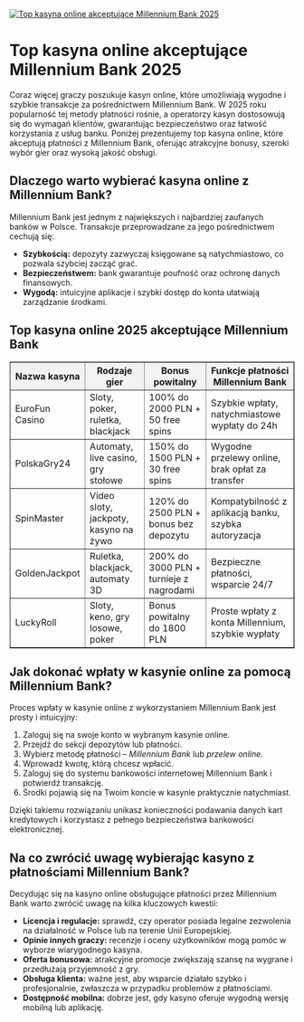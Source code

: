 [![Top kasyna online akceptujące Millennium Bank 2025](https://123-caf.pages.dev/gitsignup.png)](https://vrmoo.ru/Bt82HjjY)

<h1>Top kasyna online akceptujące Millennium Bank 2025</h1> <p>Coraz więcej graczy poszukuje kasyn online, które umożliwiają wygodne i szybkie transakcje za pośrednictwem Millennium Bank. W 2025 roku popularność tej metody płatności rośnie, a operatorzy kasyn dostosowują się do wymagań klientów, gwarantując bezpieczeństwo oraz łatwość korzystania z usług banku. Poniżej prezentujemy top kasyna online, które akceptują płatności z Millennium Bank, oferując atrakcyjne bonusy, szeroki wybór gier oraz wysoką jakość obsługi.</p>  <h2>Dlaczego warto wybierać kasyna online z Millennium Bank?</h2> <p>Millennium Bank jest jednym z największych i najbardziej zaufanych banków w Polsce. Transakcje przeprowadzane za jego pośrednictwem cechują się:</p> <ul>   <li><strong>Szybkością:</strong> depozyty zazwyczaj księgowane są natychmiastowo, co pozwala szybciej zacząć grać.</li>   <li><strong>Bezpieczeństwem:</strong> bank gwarantuje poufność oraz ochronę danych finansowych.</li>   <li><strong>Wygodą:</strong> intuicyjne aplikacje i szybki dostęp do konta ułatwiają zarządzanie środkami.</li> </ul>  <h2>Top kasyna online 2025 akceptujące Millennium Bank</h2> <table border="1" cellpadding="8" cellspacing="0" style="border-collapse: collapse; width: 100%; max-width: 800px;">   <thead>     <tr style="background-color: #f2f2f2;">       <th>Nazwa kasyna</th>       <th>Rodzaje gier</th>       <th>Bonus powitalny</th>       <th>Funkcje płatności Millennium Bank</th>     </tr>   </thead>   <tbody>     <tr>       <td>EuroFun Casino</td>       <td>Sloty, poker, ruletka, blackjack</td>       <td>100% do 2000 PLN + 50 free spins</td>       <td>Szybkie wpłaty, natychmiastowe wypłaty do 24h</td>     </tr>     <tr>       <td>PolskaGry24</td>       <td>Automaty, live casino, gry stołowe</td>       <td>150% do 1500 PLN + 30 free spins</td>       <td>Wygodne przelewy online, brak opłat za transfer</td>     </tr>     <tr>       <td>SpinMaster</td>       <td>Video sloty, jackpoty, kasyno na żywo</td>       <td>120% do 2500 PLN + bonus bez depozytu</td>       <td>Kompatybilność z aplikacją banku, szybka autoryzacja</td>     </tr>     <tr>       <td>GoldenJackpot</td>       <td>Ruletka, blackjack, automaty 3D</td>       <td>200% do 3000 PLN + turnieje z nagrodami</td>       <td>Bezpieczne płatności, wsparcie 24/7</td>     </tr>     <tr>       <td>LuckyRoll</td>       <td>Sloty, keno, gry losowe, poker</td>       <td>Bonus powitalny do 1800 PLN</td>       <td>Proste wpłaty z konta Millennium, szybkie wypłaty</td>     </tr>   </tbody> </table>  <h2>Jak dokonać wpłaty w kasynie online za pomocą Millennium Bank?</h2> <p>Proces wpłaty w kasynie online z wykorzystaniem Millennium Bank jest prosty i intuicyjny:</p> <ol>   <li>Zaloguj się na swoje konto w wybranym kasynie online.</li>   <li>Przejdź do sekcji depozytów lub płatności.</li>   <li>Wybierz metodę płatności – <em>Millennium Bank</em> lub <em>przelew online</em>.</li>   <li>Wprowadź kwotę, którą chcesz wpłacić.</li>   <li>Zaloguj się do systemu bankowości internetowej Millennium Bank i potwierdź transakcję.</li>   <li>Środki pojawią się na Twoim koncie w kasynie praktycznie natychmiast.</li> </ol> <p>Dzięki takiemu rozwiązaniu unikasz konieczności podawania danych kart kredytowych i korzystasz z pełnego bezpieczeństwa bankowości elektronicznej.</p>  <h2>Na co zwrócić uwagę wybierając kasyno z płatnościami Millennium Bank?</h2> <p>Decydując się na kasyno online obsługujące płatności przez Millennium Bank warto zwrócić uwagę na kilka kluczowych kwestii:</p> <ul>   <li><strong>Licencja i regulacje:</strong> sprawdź, czy operator posiada legalne zezwolenia na działalność w Polsce lub na terenie Unii Europejskiej.</li>   <li><strong>Opinie innych graczy:</strong> recenzje i oceny użytkowników mogą pomóc w wyborze wiarygodnego kasyna.</li>   <li><strong>Oferta bonusowa:</strong> atrakcyjne promocje zwiększają szansę na wygrane i przedłużają przyjemność z gry.</li>   <li><strong>Obsługa klienta:</strong> ważne jest, aby wsparcie działało szybko i profesjonalnie, zwłaszcza w przypadku problemów z płatnościami.</li>   <li><strong>Dostępność mobilna:</strong> dobrze jest, gdy kasyno oferuje wygodną wersję mobilną lub aplikację.</li> </ul>